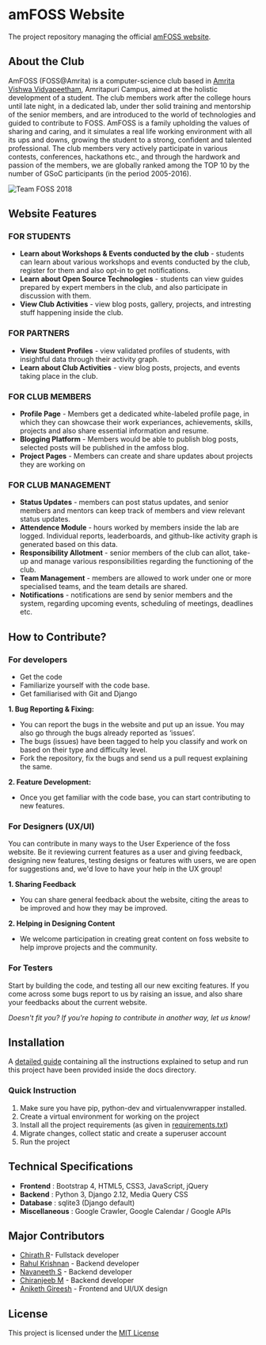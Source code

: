 # amFOSS Website
The project repository managing the official [amFOSS website](https://amfoss.in).

## About the Club
AmFOSS (FOSS@Amrita) is a computer-science club based in [Amrita Vishwa Vidyapeetham](https://amrita.edu), Amritapuri Campus, aimed at the holistic development of a student. The club members work after the college hours until late night, in a dedicated lab, under ther solid training and mentorship of the senior members, and are introduced to the world of technologies and guided to contribute to FOSS. AmFOSS is a family upholding the values of sharing and caring, and it simulates a real life working environment with all its ups and downs, growing the student to a strong, confident and talented professional. The club members very actively participate in various contests, conferences, hackathons etc., and through the hardwork and passion of the members, we are globally ranked among the TOP 10 by the number of GSoC participants (in the period 2005-2016).

![Team FOSS 2018](https://i.imgur.com/Pr2GHR6.png)

## Website Features

### FOR STUDENTS 
* **Learn about Workshops & Events conducted by the club** - students can learn about various workshops and events conducted by the club, register for them and also opt-in to get notifications.
* **Learn about Open Source Technologies** - students can view guides prepared by expert members in the club, and also participate in discussion with them.
* **View Club Activities** - view blog posts, gallery, projects, and intresting stuff happening inside the club.

### FOR PARTNERS
* **View Student Profiles** - view validated profiles of students, with insightful data through their activity graph.
* **Learn about Club Activities** - view blog posts, projects, and events taking place in the club.

### FOR CLUB MEMBERS
* **Profile Page** - Members get a dedicated white-labeled profile page, in which they can showcase their work experiances, achievements, skills, projects and also share essential information and resume.
* **Blogging Platform** - Members would be able to publish blog posts, selected posts will be published in the amfoss blog.
* **Project Pages** - Members can create and share updates about projects they are working on

### FOR CLUB MANAGEMENT
* **Status Updates** - members can post status updates, and senior members and mentors can keep track of members and view relevant status updates. 
* **Attendence Module** - hours worked by members inside the lab are logged. Individual reports, leaderboards, and github-like activity graph is generated based on this data.
* **Responsibility Allotment** - senior members of the club can allot, take-up and manage various responsibilities regarding the functioning of the club. 
* **Team Management** - members are allowed to work under one or more specialised teams, and the team details are shared.
* **Notifications** -  notifications are send by senior members and the system, regarding upcoming events, scheduling of meetings, deadlines etc. 


## How to Contribute?

### For developers

* Get the code
* Familiarize yourself with the code base.
* Get familiarised with Git and Django

**1. Bug Reporting & Fixing:**
* You can report the bugs in the website and put up an issue. You may also go through the bugs already reported as ‘issues’. 
* The bugs (issues) have been tagged to help you classify and work on based on their type and difficulty level.
* Fork the repository, fix the bugs and send us a pull request explaining the same.

**2. Feature Development:**
* Once you get familiar with the code base, you can start contributing to new features.

### For Designers (UX/UI)
You can contribute in many ways to the User Experience of the foss website. Be it reviewing current features as a user and giving feedback, designing new features, testing designs or features with users, we are open for suggestions and, we'd love to have your help in the UX group!

**1. Sharing Feedback**
* You can share general feedback about the website, citing the areas to be improved and how they may be improved.

**2. Helping in Designing Content**
* We welcome participation in creating great content on foss website to help improve projects and the community.

### For Testers
Start by building the code, and testing all our new exciting features. If you come across some bugs report to us by raising an issue, and also share your feedbacks about the current website.

*Doesn't fit you? If you're hoping to contribute in another way, let us know!*

## Installation 

A [detailed guide](./docs/INSTALL.md) containing all the instructions explained to setup and run this project have been provided inside the docs directory.

### Quick Instruction
1. Make sure you have pip, python-dev and virtualenvwrapper installed.
2. Create a virtual environment for working on the project
3. Install all the project requirements (as given in [requirements.txt](./docs/requirements.txt))
4. Migrate changes, collect static and create a superuser account
5. Run the project

## Technical Specifications
* **Frontend** : Bootstrap 4, HTML5, CSS3, JavaScript, jQuery
* **Backend** : Python 3, Django 2.12, Media Query CSS
* **Database** : sqlite3 (Django default)
* **Miscellaneous** : Google Crawler, Google Calendar / Google APIs

## Major Contributors
* [Chirath R](https://github.com/chirathr)- Fullstack developer
* [Rahul Krishnan](https://github.com/rahulk98) - Backend developer
* [Navaneeth S](https://github.com/navisk13) - Backend developer
* [Chiranjeeb M](https://github.com/Chiranjeeb2410) -  Backend developer
* [Aniketh Gireesh](https://github.com/Aniketh01) - Frontend and UI/UX design

## License
This project is licensed under the [MIT License](LICENSE)

